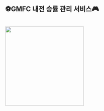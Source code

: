 ## ⚽GMFC 내전 승률 관리 서비스🎮
<br>

<img src = "https://github.com/user-attachments/assets/6b896569-283f-4e5e-9395-814a19697037" width="250">
